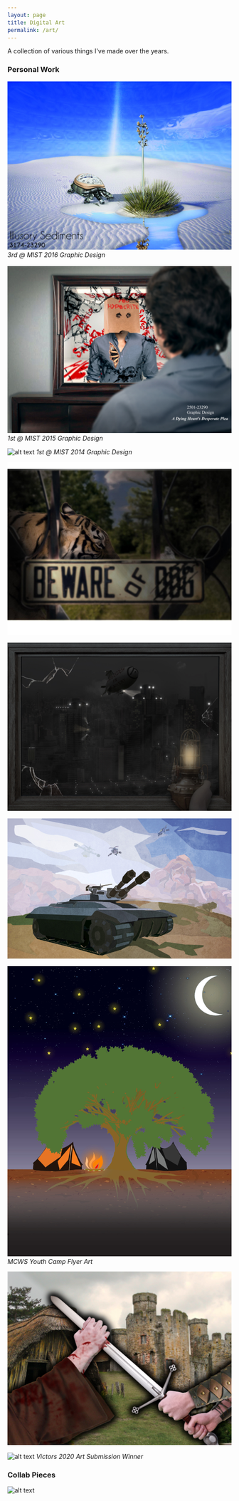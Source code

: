 ```yaml
---
layout: page
title: Digital Art
permalink: /art/
---
```


A collection of various things I've made over the years.
### Personal Work
![alt text](/assets/art/turtle.jpg)
*3rd @ MIST 2016 Graphic Design*
<br><br>
![alt text](/assets/art/mirror.jpg)
*1st @ MIST 2015 Graphic Design*


![alt text](/assets/art/street.jpg)
*1st @ MIST 2014 Graphic Design*


![alt text](/assets/art/fence.jpg)


![alt text](/assets/art/orwell.jpg)


![alt text](/assets/art/tank.jpg)


![alt text](/assets/art/tree.jpg)
*MCWS Youth Camp Flyer Art*


![alt text](/assets/art/war.jpg)


![alt text](/assets/art/wolverine.jpg)
*Victors 2020 Art Submission Winner*


### Collab Pieces
![alt text](/assets/art/shirt.jpg)
